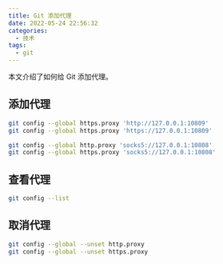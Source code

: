 ```yaml
---
title: Git 添加代理
date: 2022-05-24 22:56:32
categories:
  - 技术
tags:
  - git
---
```

本文介绍了如何给 Git 添加代理。
<!-- more -->
## 添加代理
```bash
git config --global https.proxy 'http://127.0.0.1:10809'
git config --global https.proxy 'https://127.0.0.1:10809'
```
```bash
git config --global http.proxy 'socks5://127.0.0.1:10808'
git config --global https.proxy 'socks5://127.0.0.1:10808'
```

## 查看代理
```bash
git config --list
```

## 取消代理
```bash
git config --global --unset http.proxy
git config --global --unset https.proxy
```